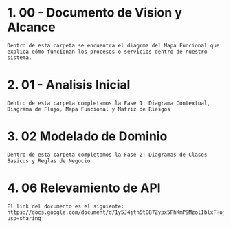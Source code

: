 # 1. 00 - Documento de Vision y Alcance
    Dentro de esta carpeta se encuentra el diagrma del Mapa Funcional que explica eómo funcionan los procesos o servicios dentro de nuestro sistema. 

# 2. 01 - Analisis Inicial
    Dentro de esta carpeta completamos la Fase 1: Diagrama Contextual, Diagrama de Flujo, Mapa Funcional y Matriz de Riesgos

# 3. 02 Modelado de Dominio
    Dentro de esta carpeta completamos la Fase 2: Diagramas de Clases Basicos y Reglas de Negocio

# 4. 06 Relevamiento de API
    El link del documento es el siguiente: https://docs.google.com/document/d/1y5J4jth5tO87Zypx5PhKmP9MzolIblxFHoj5UW7F7aM/edit?usp=sharing